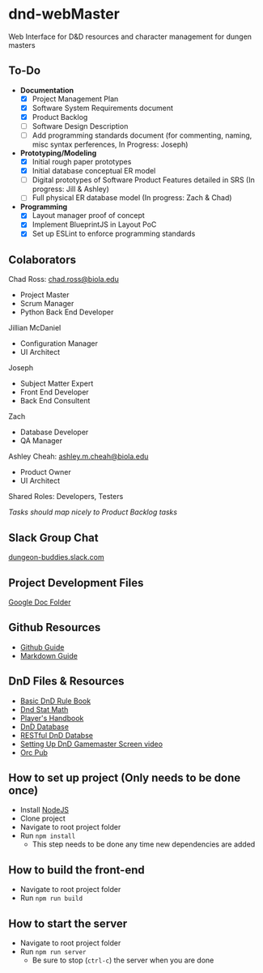 # dnd-webMaster
Web Interface for D&amp;D resources and character management for dungen masters 

## To-Do

- **Documentation**
  - [X] Project Management Plan
  - [X] Software System Requirements document
  - [X] Product Backlog
  - [ ] Software Design Description
  - [ ] Add programming standards document (for commenting, naming, misc syntax perferences, In Progress: Joseph)
- **Prototyping/Modeling**
  - [X] Initial rough paper prototypes
  - [X] Initial database conceptual ER model
  - [ ] Digital prototypes of Software Product Features detailed in SRS (In progress: Jill & Ashley)
  - [ ] Full physical ER database model (In progress: Zach & Chad)
- **Programming**
  - [X] Layout manager proof of concept
  - [X] Implement BlueprintJS in Layout PoC
  - [X] Set up ESLint to enforce programming standards

## Colaborators
Chad Ross: chad.ross@biola.edu
* Project Master
* Scrum Manager
* Python Back End Developer

Jillian McDaniel
* Configuration Manager
* UI Architect

Joseph
* Subject Matter Expert
* Front End Developer
* Back End Consultent

Zach
* Database Developer
* QA Manager

Ashley Cheah: ashley.m.cheah@biola.edu
* Product Owner
* UI Architect

Shared Roles: Developers, Testers

*Tasks should map nicely to Product Backlog tasks*


## Slack Group Chat
[dungeon-buddies.slack.com](dungeon-buddies.slack.com)

## Project Development Files
[Google Doc Folder](https://drive.google.com/open?id=1OAeJDv-UKCkhTApC6I0JAv16NSvbTEsB)

## Github Resources
* [Github Guide](https://guides.github.com/)
* [Markdown Guide](https://github.com/adam-p/markdown-here/wiki/Markdown-Cheatsheet)

## DnD Files & Resources
* [Basic DnD Rule Book](http://media.wizards.com/2018/dnd/downloads/DnD_BasicRules_2018.pdf)
* [Dnd Stat Math](http://monkeysushi.net/gaming/DnD/math.html)
* [Player's Handbook](http://choisey.free.fr/3.5/Core/Indexed%20Player%20Handbook%20v3.5.pdf)
* [DnD Database](http://www.imarvintpa.com/DndLive/index.php)
* [RESTful DnD Databse](http://www.dnd5eapi.co/)
* [Setting Up DnD Gamemaster Screen video](https://www.youtube.com/watch?v=YRMVTmbe-Is&index=9&list=WL)
* [Orc Pub](http://www.orcpub.com/)

## How to set up project (Only needs to be done once)
* Install [NodeJS](https://nodejs.org/en/)
* Clone project
* Navigate to root project folder
* Run `npm install`
  * This step needs to be done any time new dependencies are added

## How to build the front-end
* Navigate to root project folder
* Run `npm run build`

## How to start the server
* Navigate to root project folder
* Run `npm run server`
  * Be sure to stop (`ctrl-c`) the server when you are done

